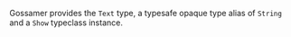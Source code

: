 Gossamer provides the `Text` type, a typesafe opaque type alias of `String` and a `Show` typeclass
instance.

